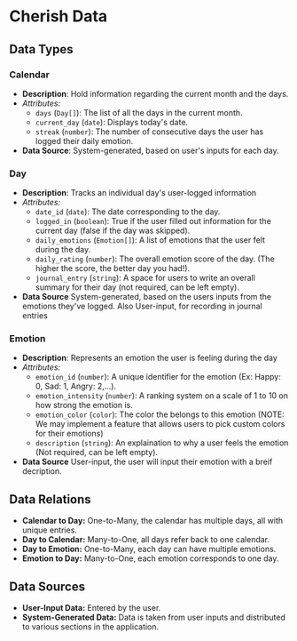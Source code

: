 # Cherish Data

## Data Types

### Calendar
  - **Description**: Hold information regarding the current month and the days. 
  - _Attributes:_
    - `days` (`Day[]`): The list of all the days in the current month.
    - `current_day` (`date`): Displays today's date.
    - `streak` (`number`): The number of consecutive days the user has logged their daily emotion.
  - **Data Source**: System-generated, based on user's inputs for each day.

### Day
 - **Description**: Tracks an individual day's user-logged information
 - _Attributes:_
   - `date_id` (`date`): The date corresponding to the day.
   - `logged_in` (`boolean`): True if the user filled out information for the current day (false if the day was skipped).
   - `daily_emotions` (`Emotion[]`): A list of emotions that the user felt during the day.
   - `daily_rating` (`number`): The overall emotion score of the day. (The higher the score, the better day you had!).
   - `journal_entry` (`string`): A space for users to write an overall summary for their day (not required, can be left empty).
 - **Data Source** System-generated, based on the users inputs from the emotions they've logged. Also User-input, for recording in journal entries

### Emotion
  - **Description**: Represents an emotion the user is feeling during the day
  - _Attributes:_
    - `emotion_id` (`number`): A unique identifier for the emotion (Ex: Happy: 0, Sad: 1, Angry: 2,...).
    - `emotion_intensity` (`number`): A ranking system on a scale of 1 to 10 on how strong the emotion is.
    - `emotion_color` (`color`): The color the belongs to this emotion (NOTE: We may implement a feature that allows users to pick custom colors for their emotions)
    - `description` (`string`): An explaination to why a user feels the emotion (Not required, can be left empty).
  - **Data Source** User-input, the user will input their emotion with a breif decription.

## Data Relations
- **Calendar to Day:** One-to-Many, the calendar has multiple days, all with unique entries.
- **Day to Calendar:** Many-to-One, all days refer back to one calendar.
- **Day to Emotion:** One-to-Many, each day can have multiple emotions.
- **Emotion to Day:** Many-to-One, each emotion corresponds to one day.

## Data Sources
- **User-Input Data:** Entered by the user.
- **System-Generated Data:** Data is taken from user inputs and distributed to various sections in the application.

